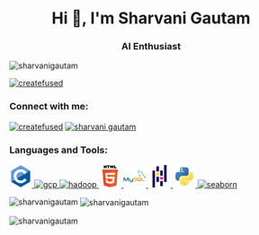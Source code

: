 <h1 align="center">Hi 👋, I'm Sharvani Gautam</h1>
<h3 align="center">AI Enthusiast</h3>

<p align="left"> <img src="https://komarev.com/ghpvc/?username=sharvanigautam&label=Profile%20views&color=0e75b6&style=flat" alt="sharvanigautam" /> </p>

<p align="left"> <a href="https://twitter.com/createfused" target="blank"><img src="https://img.shields.io/twitter/follow/createfused?logo=twitter&style=for-the-badge" alt="createfused" /></a> </p>

<h3 align="left">Connect with me:</h3>
<p align="left">
<a href="https://twitter.com/createfused" target="blank"><img align="center" src="https://raw.githubusercontent.com/rahuldkjain/github-profile-readme-generator/master/src/images/icons/Social/twitter.svg" alt="createfused" height="30" width="40" /></a>
<a href="https://linkedin.com/in/sharvani gautam" target="blank"><img align="center" src="https://raw.githubusercontent.com/rahuldkjain/github-profile-readme-generator/master/src/images/icons/Social/linked-in-alt.svg" alt="sharvani gautam" height="30" width="40" /></a>
</p>

<h3 align="left">Languages and Tools:</h3>
<p align="left"> <a href="https://www.cprogramming.com/" target="_blank" rel="noreferrer"> <img src="https://raw.githubusercontent.com/devicons/devicon/master/icons/c/c-original.svg" alt="c" width="40" height="40"/> </a> <a href="https://cloud.google.com" target="_blank" rel="noreferrer"> <img src="https://www.vectorlogo.zone/logos/google_cloud/google_cloud-icon.svg" alt="gcp" width="40" height="40"/> </a> <a href="https://hadoop.apache.org/" target="_blank" rel="noreferrer"> <img src="https://www.vectorlogo.zone/logos/apache_hadoop/apache_hadoop-icon.svg" alt="hadoop" width="40" height="40"/> </a> <a href="https://www.w3.org/html/" target="_blank" rel="noreferrer"> <img src="https://raw.githubusercontent.com/devicons/devicon/master/icons/html5/html5-original-wordmark.svg" alt="html5" width="40" height="40"/> </a> <a href="https://www.mysql.com/" target="_blank" rel="noreferrer"> <img src="https://raw.githubusercontent.com/devicons/devicon/master/icons/mysql/mysql-original-wordmark.svg" alt="mysql" width="40" height="40"/> </a> <a href="https://pandas.pydata.org/" target="_blank" rel="noreferrer"> <img src="https://raw.githubusercontent.com/devicons/devicon/2ae2a900d2f041da66e950e4d48052658d850630/icons/pandas/pandas-original.svg" alt="pandas" width="40" height="40"/> </a> <a href="https://www.python.org" target="_blank" rel="noreferrer"> <img src="https://raw.githubusercontent.com/devicons/devicon/master/icons/python/python-original.svg" alt="python" width="40" height="40"/> </a> <a href="https://seaborn.pydata.org/" target="_blank" rel="noreferrer"> <img src="https://seaborn.pydata.org/_images/logo-mark-lightbg.svg" alt="seaborn" width="40" height="40"/> </a> </p>

<p><img align="left" src="https://github-readme-stats.vercel.app/api/top-langs?username=sharvanigautam&show_icons=true&locale=en&layout=compact" alt="sharvanigautam" /></p>

<p>&nbsp;<img align="center" src="https://github-readme-stats.vercel.app/api?username=sharvanigautam&show_icons=true&locale=en" alt="sharvanigautam" /></p>

<p><img align="center" src="https://github-readme-streak-stats.herokuapp.com/?user=sharvanigautam&" alt="sharvanigautam" /></p>
